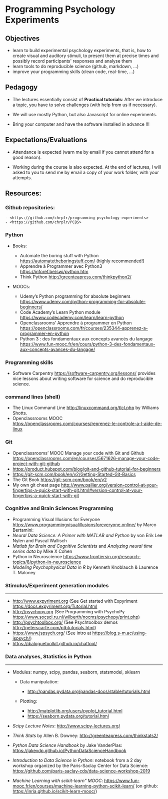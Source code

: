 # Programming Psychology Experiments

## Objectives

- learn to build experimental psychology experiments, that is, how to create visual and auditory stimuli, to present them at precise times and possibly record participants' responses and analyse them
- learn tools to do reproducible science (github, markdown, ...)
- improve  your programming skills (clean code, real-time, ...)


## Pedagogy

* The lectures essentially consist of **Practical tutorials**: 
  After we introduce a topic, you have to solve challenges (with help from us if necessary). 
  
* We will use mostly Python, but also Javascript for online experiments.

* Bring your computer and have the software installed in advance !!! 


## Expectations/Evaluations

* Attendance is expected (warn me by email if you cannot attend for a good reason).

* Working during the course is also expected. At the end of lectures, I will asked to you to send me by email a copy of your work folder, with your attempts.


## Resources:

### Github repositories: 
    - <https://github.com/chrplr/programming-psychology-experiments>
	- <https://github.com/chrplr/PCBS>



### Python

*  Books:

   -  Automate the boring stuff with
      Python <https://automatetheboringstuff.com/> (highly
      recommended!)
   -  Apprendre à Programmer avec
      Python3 <https://inforef.be/swi/python.htm>
   -  Think Python <http://greenteapress.com/thinkpython2/>


*  MOOCs:

   -  Udemy’s Python programming for absolute
      beginners <https://www.udemy.com/python-programming-for-absolute-beginners/>
   -  Code Academy’s Learn Python
      module <https://www.codecademy.com/learn/learn-python>
   -  Openclassrooms’ Apprendre à programmer en
      Python <https://openclassrooms.com/fr/courses/235344-apprenez-a-programmer-en-python>
   -  Python 3 : des fondamentaux aux concepts avancés du
      langage <https://www.fun-mooc.fr/en/cours/python-3-des-fondamentaux-aux-concepts-avances-du-langage/>


### Programming skills


*  Software Carpentry <https://software-carpentry.org/lessons/>
   provides nice lessons about writing software for science and do reproducible science.


### command lines (shell)


-  The Linux Command Line <http://linuxcommand.org/tlcl.php> by
   Williams Shotts.
-  Openclassrooms
   MOOC <https://openclassrooms.com/courses/reprenez-le-controle-a-l-aide-de-linux>



### Git


*  Openclassrooms’ MOOC Manage your code with Git and Github <https://openclassrooms.com/en/courses/5671626-manage-your-code-project-with-git-github>
*  https://product.hubspot.com/blog/git-and-github-tutorial-for-beginners
*  https://git-scm.com/book/en/v2/Getting-Started-Git-Basics
*  The Git Book <https://git-scm.com/book/en/v2>
*  My own git cheat page <http://www.pallier.org/version-control-at-your-fingertips-a-quick-start-with-git.html#version-control-at-your-fingertips-a-quick-start-with-git>



### Cognitive and Brain Sciences Programming

*  Programming Visual Illusions for
   Everyone <https://www.programmingvisualillusionsforeveryone.online/>
   by Marco Bertamini:
*  *Neural Data Science: A Primer with MATLAB and Python* by von Erik
   Lee Nylen and Pascal Wallisch
*  *Matlab for Brain and Cognitive Scientists* and *Analyzing neural
   time series data* by Mike X Cohen
*  Python in Neuroscience <https://www.frontiersin.org/research-topics/8/python-in-neuroscience>
*  *Modeling Psychophysical Data in R* by Kenneth Knoblauch & Laurence
   T. Maloney



### Stimulus/Experiment generation modules
--------------------------------------

-  http://www.expyriment.org (See Get started with
   Expyriment <https://docs.expyriment.org/Tutorial.html>
-  http://psychopy.org (See Programming with
   PsychoPy <https://www.socsci.ru.nl/wilberth/nocms/psychopy/print.php>)
-  http://psychtoolbox.org/ (See Psychtoolbox
   demos <http://peterscarfe.com/ptbtutorials.html>)
-  https://www.jspsych.org/ (See intro at https://blog.s-m.ac/using-jspsych/)
-  https://dialoguetoolkit.github.io/chattool/



### Data analyses, Statistics in Python
-----------------------------------

-  Modules: numpy, scipy, pandas, seaborn, statsmodel, sklearn

   -  Data manipulation:

      -  http://pandas.pydata.org/pandas-docs/stable/tutorials.html

   -  Plotting:

      -  http://matplotlib.org/users/pyplot_tutorial.html
      -  https://seaborn.pydata.org/tutorial.html

-  *Scipy Lecture Notes*: http://www.scipy-lectures.org/
-  *Think Stats* by Allen B. Downey:
   http://greenteapress.com/thinkstats2/
-  *Python Data Science Handbook* by Jake VanderPlas:
   https://jakevdp.github.io/PythonDataScienceHandbook
-  *Introduction to Data Science in Python*: notebook from a 2 day workshop organized by the Paris-Saclay Center for Data Science: https://github.com/paris-saclay-cds/data-science-workshop-2019
-  *Machine Learning with scikit-learn" MOOC*: https://www.fun-mooc.fr/en/courses/machine-learning-python-scikit-learn/  (on github: https://inria.github.io/scikit-learn-mooc/)










